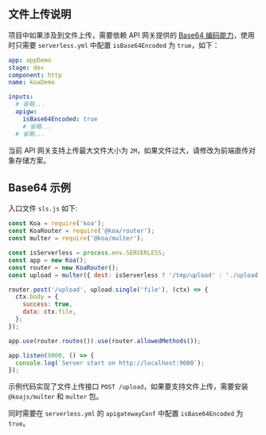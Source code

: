 ## 文件上传说明

项目中如果涉及到文件上传，需要依赖 API 网关提供的 [Base64 编码能力](https://cloud.tencent.com/document/product/628/51799)，使用时只需要 `serverless.yml` 中配置 `isBase64Encoded` 为 `true`，如下：

```yaml
app: appDemo
stage: dev
component: http
name: koaDemo

inputs:
  # 省略...
  apigw:
    isBase64Encoded: true
    # 省略...
  # 省略...
```

当前 API 网关支持上传最大文件大小为 `2M`，如果文件过大，请修改为前端直传对象存储方案。

## Base64 示例

入口文件 `sls.js` 如下:

```js
const Koa = require('koa');
const KoaRouter = require('@koa/router');
const multer = require('@koa/multer');

const isServerless = process.env.SERVERLESS;
const app = new Koa();
const router = new KoaRouter();
const upload = multer({ dest: isServerless ? '/tmp/upload' : './upload' });

router.post('/upload', upload.single('file'), (ctx) => {
  ctx.body = {
    success: true,
    data: ctx.file,
  };
});

app.use(router.routes()).use(router.allowedMethods());

app.listen(9000, () => {
  console.log(`Server start on http://localhost:9000`);
});
```

示例代码实现了文件上传接口 `POST /upload`，如果要支持文件上传，需要安装 `@koajs/multer` 和 `multer` 包。

同时需要在 `serverless.yml` 的 `apigatewayConf` 中配置 `isBase64Encoded` 为 `true`。
